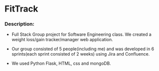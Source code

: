 # FitTrack

### Description:

* Full Stack Group project for Software Engineering class. We created a weight loss/gain tracker/manager web application. 

* Our group consisted of 5 people(including me) and was developed in 6 sprints(each sprint consisted of 2 weeks) using Jira and Confluence.

* We used Python Flask, HTML, css and mongoDB. 


